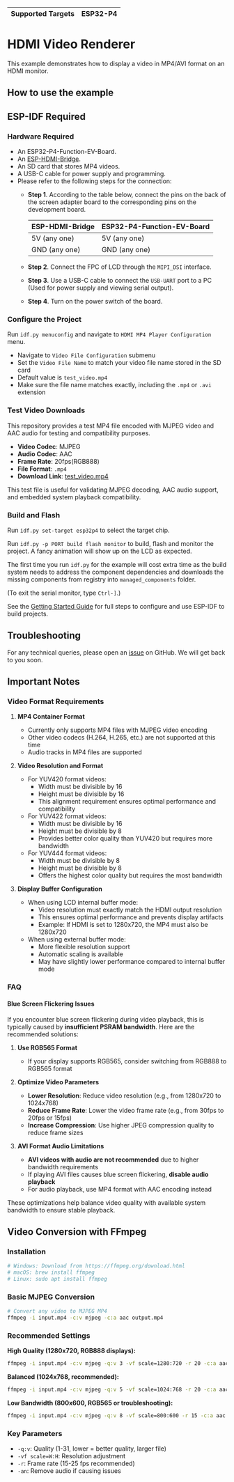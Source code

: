 | Supported Targets | ESP32-P4 |
| ----------------- | -------- |

# HDMI Video Renderer

This example demonstrates how to display a video in MP4/AVI format on an HDMI monitor.

## How to use the example

## ESP-IDF Required

### Hardware Required

* An ESP32-P4-Function-EV-Board.
* An [ESP-HDMI-Bridge](https://oshwhub.com/esp-college/esp-hdmi-bridge).
* An SD card that stores MP4 videos.
* A USB-C cable for power supply and programming.
* Please refer to the following steps for the connection:
    * **Step 1**. According to the table below, connect the pins on the back of the screen adapter board to the corresponding pins on the development board.

        | ESP-HDMI-Bridge      | ESP32-P4-Function-EV-Board |
        | -------------------- | -------------------------- |
        | 5V (any one)         | 5V (any one)               |
        | GND (any one)        | GND (any one)              |

    * **Step 2**. Connect the FPC of LCD through the `MIPI_DSI` interface.
    * **Step 3**. Use a USB-C cable to connect the `USB-UART` port to a PC (Used for power supply and viewing serial output).
    * **Step 4**. Turn on the power switch of the board.

### Configure the Project

Run `idf.py menuconfig` and navigate to `HDMI MP4 Player Configuration` menu.

- Navigate to `Video File Configuration` submenu
- Set the `Video File Name` to match your video file name stored in the SD card
- Default value is `test_video.mp4`
- Make sure the file name matches exactly, including the `.mp4` or `.avi` extension

### Test Video Downloads

This repository provides a test MP4 file encoded with MJPEG video and AAC audio for testing and compatibility purposes.

- **Video Codec**: MJPEG  
- **Audio Codec**: AAC  
- **Frame Rate**: 20fps(RGB888)
- **File Format**: `.mp4`  
- **Download Link**: [test_video.mp4](https://dl.espressif.com/AE/esp-dev-kits/test_video.mp4)

This test file is useful for validating MJPEG decoding, AAC audio support, and embedded system playback compatibility.

### Build and Flash

Run `idf.py set-target esp32p4` to select the target chip.

Run `idf.py -p PORT build flash monitor` to build, flash and monitor the project. A fancy animation will show up on the LCD as expected.

The first time you run `idf.py` for the example will cost extra time as the build system needs to address the component dependencies and downloads the missing components from registry into `managed_components` folder.

(To exit the serial monitor, type ``Ctrl-]``.)

See the [Getting Started Guide](https://docs.espressif.com/projects/esp-idf/en/latest/get-started/index.html) for full steps to configure and use ESP-IDF to build projects.

## Troubleshooting

For any technical queries, please open an [issue](https://github.com/espressif/esp-iot-solution/issues) on GitHub. We will get back to you soon.

## Important Notes

### Video Format Requirements

1. **MP4 Container Format**
   - Currently only supports MP4 files with MJPEG video encoding
   - Other video codecs (H.264, H.265, etc.) are not supported at this time
   - Audio tracks in MP4 files are supported

2. **Video Resolution and Format**
   - For YUV420 format videos:
     * Width must be divisible by 16
     * Height must be divisible by 16
     * This alignment requirement ensures optimal performance and compatibility
   - For YUV422 format videos:
     * Width must be divisible by 16
     * Height must be divisible by 8
     * Provides better color quality than YUV420 but requires more bandwidth
   - For YUV444 format videos:
     * Width must be divisible by 8
     * Height must be divisible by 8
     * Offers the highest color quality but requires the most bandwidth

3. **Display Buffer Configuration**
   - When using LCD internal buffer mode:
     * Video resolution must exactly match the HDMI output resolution
     * This ensures optimal performance and prevents display artifacts
     * Example: If HDMI is set to 1280x720, the MP4 must also be 1280x720
   - When using external buffer mode:
     * More flexible resolution support
     * Automatic scaling is available
     * May have slightly lower performance compared to internal buffer mode

### FAQ

#### Blue Screen Flickering Issues

If you encounter blue screen flickering during video playback, this is typically caused by **insufficient PSRAM bandwidth**. Here are the recommended solutions:

1. **Use RGB565 Format**
   - If your display supports RGB565, consider switching from RGB888 to RGB565 format

2. **Optimize Video Parameters**
   - **Lower Resolution**: Reduce video resolution (e.g., from 1280x720 to 1024x768)
   - **Reduce Frame Rate**: Lower the video frame rate (e.g., from 30fps to 20fps or 15fps)
   - **Increase Compression**: Use higher JPEG compression quality to reduce frame sizes

3. **AVI Format Audio Limitations**
   - **AVI videos with audio are not recommended** due to higher bandwidth requirements
   - If playing AVI files causes blue screen flickering, **disable audio playback**
   - For audio playback, use MP4 format with AAC encoding instead

These optimizations help balance video quality with available system bandwidth to ensure stable playback.

## Video Conversion with FFmpeg

### Installation
```bash
# Windows: Download from https://ffmpeg.org/download.html
# macOS: brew install ffmpeg  
# Linux: sudo apt install ffmpeg
```

### Basic MJPEG Conversion
```bash
# Convert any video to MJPEG MP4
ffmpeg -i input.mp4 -c:v mjpeg -c:a aac output.mp4
```

### Recommended Settings

**High Quality (1280x720, RGB888 displays):**
```bash
ffmpeg -i input.mp4 -c:v mjpeg -q:v 3 -vf scale=1280:720 -r 20 -c:a aac output.mp4
```

**Balanced (1024x768, recommended):**
```bash
ffmpeg -i input.mp4 -c:v mjpeg -q:v 5 -vf scale=1024:768 -r 20 -c:a aac output.mp4
```

**Low Bandwidth (800x600, RGB565 or troubleshooting):**
```bash
ffmpeg -i input.mp4 -c:v mjpeg -q:v 8 -vf scale=800:600 -r 15 -c:a aac output.mp4
```

### Key Parameters
- `-q:v`: Quality (1-31, lower = better quality, larger file)
- `-vf scale=W:H`: Resolution adjustment
- `-r`: Frame rate (15-25 fps recommended)
- `-an`: Remove audio if causing issues